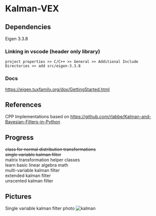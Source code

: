 # Kalman-VEX

## Dependencies
Eigen 3.3.8
### Linking in vscode (header only library)
```project properties >> C/C++ >> General >> Additional Include Directories >> add src/eigen-3.3.8 ```
### Docs 
https://eigen.tuxfamily.org/dox/GettingStarted.html

## References

CPP Implementations based on https://github.com/rlabbe/Kalman-and-Bayesian-Filters-in-Python <br>

## Progress

~~class for normal distribution transformations~~ <br>
~~single variable kalman filter~~ <br>
matrix transformation helper classes <br>
learn basic linear algebra math <br>
multi-variable kalman filter <br>
extended kalman filter <br>
unscented kalman filter


## Pictures

Single variable kalman filter photo
![kalman](https://user-images.githubusercontent.com/52898838/97523262-02883300-195f-11eb-8998-0eb2d667d2f9.JPG)
